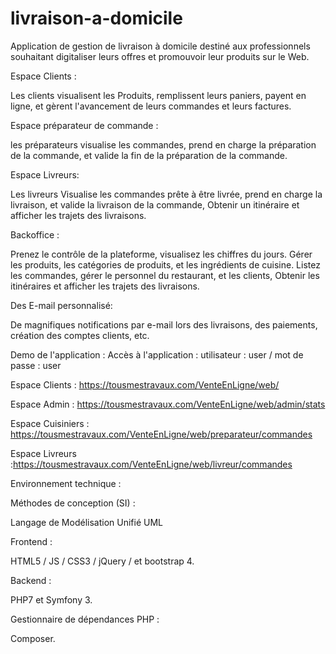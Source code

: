 # livraison-a-domicile

Application de gestion de livraison à domicile destiné aux professionnels souhaitant digitaliser leurs offres et promouvoir leur produits sur le Web.

Espace Clients :

Les clients visualisent les Produits, remplissent leurs paniers, payent en ligne, et gèrent l'avancement de leurs commandes et leurs factures.		

Espace préparateur de commande  :

les préparateurs visualise les commandes, prend en charge la préparation de la commande, et valide la fin de la préparation de la commande.

Espace Livreurs:

Les livreurs Visualise les commandes prête à être livrée, prend en charge la livraison, et valide la livraison de la commande, Obtenir un itinéraire et afficher les trajets des livraisons.

Backoffice :

Prenez le contrôle de la plateforme, visualisez les chiffres du jours. Gérer les produits, les catégories de produits, et les ingrédients de cuisine. Listez les commandes, gérer le personnel du restaurant, et les clients, Obtenir les itinéraires et afficher les trajets des livraisons.

Des E-mail personnalisé: 

De magnifiques notifications par e-mail lors des livraisons, des paiements, création des comptes clients, etc.	

Demo de l'application :
Accès à l'application : utilisateur : user / mot de passe : user

Espace Clients : https://tousmestravaux.com/VenteEnLigne/web/

Espace Admin : https://tousmestravaux.com/VenteEnLigne/web/admin/stats

Espace Cuisiniers : https://tousmestravaux.com/VenteEnLigne/web/preparateur/commandes

Espace Livreurs :https://tousmestravaux.com/VenteEnLigne/web/livreur/commandes

Environnement technique :

Méthodes de conception (SI) :

Langage de Modélisation Unifié UML

Frontend :

HTML5 / JS / CSS3 / jQuery / et bootstrap 4.

Backend :

PHP7 et Symfony 3.

Gestionnaire de dépendances PHP :

Composer.

